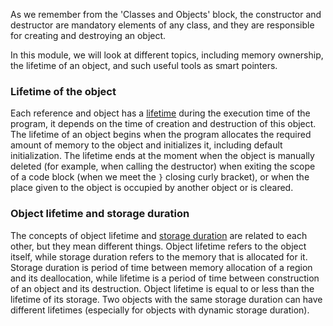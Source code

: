As we remember from the 'Classes and Objects' block, the constructor and destructor are mandatory elements of any class, and they are responsible for creating and destroying an object.

In this module, we will look at different topics, including memory ownership, the lifetime of an object, and such useful tools as smart pointers.

### Lifetime of the object

Each reference and object has a [lifetime](https://en.cppreference.com/w/cpp/language/lifetime) during the execution time of the program, it depends on the time of creation and destruction of this object. The lifetime of an object begins when the program allocates the required amount of memory to the object and initializes it, including default initialization. The lifetime ends at the moment when the object is manually deleted (for example, when calling the destructor) when exiting the scope of a code block (when we meet the `}` closing curly bracket), or when the place given to the object is occupied by another object or is cleared.

### Object lifetime and storage duration
The concepts of object lifetime and [storage duration](https://en.cppreference.com/w/cpp/language/storage_duration) are related to each other, but they mean different things. Object lifetime refers to the object itself, while storage duration refers to the memory that is allocated for it. Storage duration is period of time between memory allocation of a region and its deallocation, while lifetime is a period of time between construction of an object and its destruction. Object lifetime is equal to or less than the lifetime of its storage. Two objects with the same storage duration can have different lifetimes (especially for objects with dynamic storage duration).